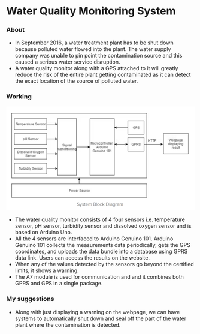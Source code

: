 # Water Quality Monitoring System

### About
- In September 2016, a water treatment plant has to be shut down because polluted water flowed into the plant. The water supply company was unable to pin point the contamination source and this caused a serious water service disruption.
- A water quality monitor along with a GPS attached to it will greatly reduce the risk of the entire plant getting contaminated as it can detect the exact location of the source of polluted water.

### Working
![Circuit schematic](Project_2_schematic.png)
- The water quality monitor consists of 4 four sensors i.e. temperature sensor, pH sensor, turbidity sensor and dissolved oxygen sensor and is based on Arduino Uno.
- All the 4 sensors are interfaced to Arduino Genuino 101. Arduino Genuino 101 collects the measurements data periodically, gets the GPS coordinates, and uploads the data bundle into a database using GPRS data link. Users can access the results on the website.
- When any of the values detected by the sensors go beyond the certified limits, it shows a warning.
- The A7 module is used for communication and and it combines both GPRS and GPS in a single package.

### My suggestions
- Along with just displaying a warning on the webpage, we can have systems to automatically shut down and seal off the part of the water plant where the contamination is detected.
